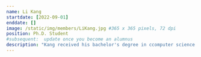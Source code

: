 ```yaml
---
name: Li Kang
startdate: [2022-09-01]
enddate: []
image: /static/img/members/LiKang.jpg #365 x 365 pixels, 72 dpi
position: Ph.D. Student
#subsequent:  update once you become an alumnus
description: "Kang received his bachelor's degree in ccomputer science and technology in Northeastern University in China and master's degree in Software Engineering in JiangNan University. He researches noncoding RNA and explainable AI in genomic model."
---
```

